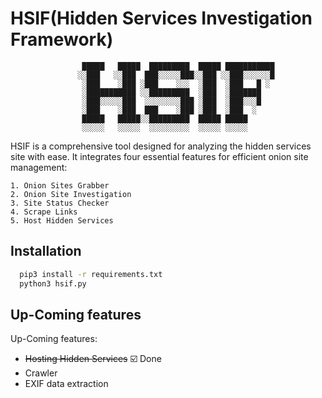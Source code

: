# HSIF(Hidden Services Investigation Framework)

                    █████   █████  █████████  █████ ███████████
                   ░░███   ░░███  ███░░░░░███░░███ ░░███░░░░░░█
                    ░███    ░███ ░███    ░░░  ░███  ░███   █ ░
                    ░███████████ ░░█████████  ░███  ░███████
                    ░███░░░░░███  ░░░░░░░░███ ░███  ░███░░░█
                    ░███    ░███  ███    ░███ ░███  ░███  ░
                    █████   █████░░█████████  █████ █████
                    ░░░░░   ░░░░░  ░░░░░░░░░  ░░░░░ ░░░░░

HSIF is a comprehensive tool designed for analyzing the hidden services site with ease. It integrates four essential features for efficient onion site management:

    1. Onion Sites Grabber
    2. Onion Site Investigation
    3. Site Status Checker
    4. Scrape Links
    5. Host Hidden Services

## Installation

```bash
  pip3 install -r requirements.txt
  python3 hsif.py
```

## Up-Coming features

Up-Coming features:

- ~~Hosting Hidden Services~~ :ballot_box_with_check: Done
- Crawler
- EXIF data extraction
